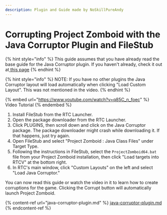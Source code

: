 ```yaml
---
description: Plugin and Guide made by NoSkillPureAndy
---
```


# Corrupting Project Zomboid with the Java Corruptor Plugin and FileStub

{% hint style="info" %}
This guide assumes that you have already read the base guide for the Java Corruptor plugin. If you haven't already, check it out at[ this page](java-corruptor-plugin.md)
{% endhint %}

{% hint style="info" %}
NOTE: If you have no other plugins the Java Corruptor layout will load automatically when clicking "Load Custom Layout". This was not mentioned in the video.
{% endhint %}

{% embed url="https://www.youtube.com/watch?v=q85C_n_foec" %}
Video Tutorial
{% endembed %}

1. Install FileStub from the RTC Launcher.
2. Open the package downloader from the RTC Launcher.
3. Click PLUGINS, then scroll down and click on the Java Corruptor package. The package downloader might crash while downloading it. If that happens, just try again.
4. Open FileStub and select "Project Zomboid : Java Class Files" under Target Type.
5. Following the instructions in FileStub, select the `ProjectZomboid64.bat` file from your Project Zomboid installation, then click "Load targets into RTCV" at the bottom right.
6. In RTC's main window, click "Custom Layouts" on the left and select "Load Java Corruptor."

You can now read this guide or watch the video in it to learn how to create corruptions for the game. Clicking the Corrupt button will automatically launch Project Zomboid.

{% content-ref url="java-corruptor-plugin.md" %}
[java-corruptor-plugin.md](java-corruptor-plugin.md)
{% endcontent-ref %}
